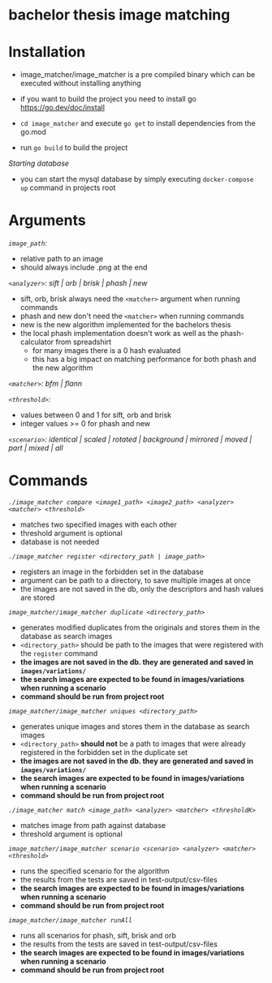 # bachelor thesis image matching



# Installation
- image_matcher/image_matcher is a pre compiled binary which can be executed without installing anything

- if you want to build the project you need to install go https://go.dev/doc/install
- `cd image_matcher` and execute `go get` to install dependencies from the go.mod
- run `go build` to build the project 

*Starting database*

- you can start the mysql database by simply executing `docker-compose up` command in projects root

# Arguments
*`image_path`:*
- relative path to an image
- should always include .png at the end

*`<analyzer>`: sift | orb | brisk | phash | new*

- sift, orb, brisk always need the `<matcher>` argument when running commands
- phash and new don't need the `<matcher>` when running commands
- new is the new algorithm implemented for the bachelors thesis
- the local phash implementation doesn't work as well as the phash-calculator from spreadshirt
  - for many images there is a 0 hash evaluated 
  - this has a big impact on matching performance for both phash and the new algorithm

*`<matcher>`: bfm | flann*

*`<threshold>`:*
- values between 0 and 1 for sift, orb and brisk
- integer values >= 0 for phash and new

*`<scenario>`: identical | scaled | rotated | background | mirrored | moved | part | mixed | all*

# Commands
*`./image_matcher compare <image1_path> <image2_path> <analyzer> <matcher> <threshold>`*
- matches two specified images with each other
- threshold argument is optional
- database is not needed

*`./image_matcher register <directory_path | image_path>`*
- registers an image in the forbidden set in the database
- argument can be path to a directory, to save multiple images at once
- the images are not saved in the db, only the descriptors and hash values are stored

*`image_matcher/image_matcher duplicate <directory_path>`*
- generates modified duplicates from the originals and stores them in the database as search images
- `<directory_path>` should be path to the images that were registered with the `register` command
- **the images are not saved in the db. they are generated and saved in `images/variations/`**
- **the search images are expected to be found in images/variations when running a scenario**
- **command should be run from project root**

*`image_matcher/image_matcher uniques <directory_path>`*
- generates unique images and stores them in the database as search images
- `<directory_path>` **should not** be a path to images that were already registered in the forbidden set in the 
  duplicate set
- **the images are not saved in the db. they are generated and saved in `images/variations/`**
- **the search images are expected to be found in images/variations when running a scenario**
- **command should be run from project root**

*`./image_matcher match <image_path> <analyzer> <matcher> <thresholdK>`*
- matches image from path against database
- threshold argument is optional

*`image_matcher/image_matcher scenario <scenario> <analyzer> <matcher> <threshold>`*
- runs the specified scenario for the algorithm
- the results from the tests are saved in test-output/csv-files
- **the search images are expected to be found in images/variations when running a scenario**
- **command should be run from project root**

*`image_matcher/image_matcher runAll`*
- runs all scenarios for phash, sift, brisk and orb
- the results from the tests are saved in test-output/csv-files
- **the search images are expected to be found in images/variations when running a scenario**
- **command should be run from project root**
